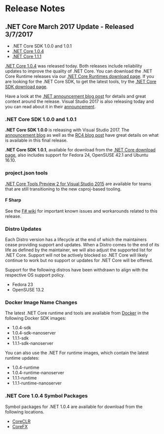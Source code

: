 # Release Notes

## .NET Core March 2017 Update - Released 3/7/2017

* .NET Core SDK 1.0.0 and 1.0.1
* [.NET Core 1.0.4](https://github.com/dotnet/core/blob/main/release-notes/1.0/1.0.4.md)
* [.NET Core 1.1.1](https://github.com/dotnet/core/blob/main/release-notes/1.1/1.1.1.md)

[.NET Core 1.0.4](https://github.com/dotnet/core/blob/main/release-notes/1.0/1.0.4.md) was released today. Both releases include reliability updates to improve the quality of .NET Core. You can download the .NET Core Runtime releases via our [.NET Core Runtimes download page](https://dotnet.microsoft.com/download/dotnet/current/runtime).
If you are looking for the .NET Core SDK, to get the latest tools, try the [.NET Core SDK download page](https://dotnet.microsoft.com/download).

Have a look at the [.NET announcement blog post](https://devblogs.microsoft.com/dotnet/announcing-net-core-tools-1-0/) for details and great context around the release. Visual Studio 2017 is also releasing today and you can read about it in their [announcement](https://devblogs.microsoft.com/visualstudio/).

### .NET Core SDK 1.0.0 and 1.0.1

**.NET Core SDK 1.0.0** is releasing with Visual Studio 2017. The [announcement blog](https://devblogs.microsoft.com/dotnet/announcing-net-core-tools-1-0/) as well as the [RC4 blog post](https://devblogs.microsoft.com/dotnet/announcing-net-core-tools-updates-in-vs-2017-rc/) have great details on what is available in this final release.

**.NET Core SDK 1.0.1**, available for download from the [.NET Core download page](https://dotnet.microsoft.com/download), also includes support for Fedora 24, OpenSUSE 42.1 and Ubuntu 16.10.

### project.json tools

[.NET Core Tools Preview 2 for Visual Studio 2015](https://go.microsoft.com/fwlink/?LinkID=827546) are available for teams that are still transitioning to the new csproj-based tooling.

#### F Sharp

See the [F# wiki](https://github.com/dotnet/netcorecli-fsc/wiki/.NET-Core-SDK-1.0.1) for important known issues and workarounds related to this release.

### Distro Updates

Each Distro version has a lifecycle at the end of which the maintainers cease providing support and updates. When a Distro comes to the end of its life as defined by the maintainer, we will also adjust the supported list for .NET Core. Support will not be actively blocked so .NET Core will likely continue to work but no support or updates for .NET Core will be offered.

Support for the following distros have been withdrawn to align with the respective OS support policy.

* Fedora 23
* OpenSUSE 13.2

### Docker Image Name Changes

The latest .NET Core runtime and tools are available from [Docker](https://hub.docker.com/r/microsoft/dotnet/) in the following Docker SDK images:

* 1.0.4-sdk
* 1.0.4-sdk-nanoserver
* 1.1.1-sdk
* 1.1.1-sdk-nanoserver

You can also use the .NET For runtime images, which contain the latest runtime updates:

* 1.0.4-runtime
* 1.0.4-runtime-nanoserver
* 1.1.1-runtime
* 1.1.1-runtime-nanoserver

### .NET Core 1.0.4 Symbol Packages

Symbol packages for .NET 1.0.4 are available for download from the following locations.

* [CoreCLR](https://go.microsoft.com/fwlink/?LinkID=843411)
* [CoreFX](https://go.microsoft.com/fwlink/?LinkID=843414)
